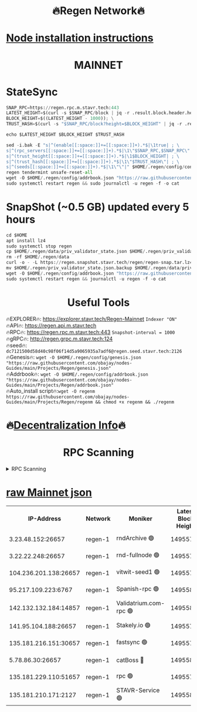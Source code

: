 <h1 align="center"> 🔥Regen Network🔥</h1>

[Node installation instructions](https://github.com/obajay/nodes-Guides/tree/main/Projects/Regen)
=
<h1 align="center"> MAINNET</h1>

# StateSync
```python
SNAP_RPC=https://regen.rpc.m.stavr.tech:443
LATEST_HEIGHT=$(curl -s $SNAP_RPC/block | jq -r .result.block.header.height); \
BLOCK_HEIGHT=$((LATEST_HEIGHT - 1000)); \
TRUST_HASH=$(curl -s "$SNAP_RPC/block?height=$BLOCK_HEIGHT" | jq -r .result.block_id.hash)

echo $LATEST_HEIGHT $BLOCK_HEIGHT $TRUST_HASH

sed -i.bak -E "s|^(enable[[:space:]]+=[[:space:]]+).*$|\1true| ; \
s|^(rpc_servers[[:space:]]+=[[:space:]]+).*$|\1\"$SNAP_RPC,$SNAP_RPC\"| ; \
s|^(trust_height[[:space:]]+=[[:space:]]+).*$|\1$BLOCK_HEIGHT| ; \
s|^(trust_hash[[:space:]]+=[[:space:]]+).*$|\1\"$TRUST_HASH\"| ; \
s|^(seeds[[:space:]]+=[[:space:]]+).*$|\1\"\"|" $HOME/.regen/config/config.toml
regen tendermint unsafe-reset-all
wget -O $HOME/.regen/config/addrbook.json "https://raw.githubusercontent.com/obajay/nodes-Guides/main/Projects/Regen/addrbook.json"
sudo systemctl restart regen && sudo journalctl -u regen -f -o cat
```
# SnapShot (~0.5 GB) updated every 5 hours
```python
cd $HOME
apt install lz4
sudo systemctl stop regen
cp $HOME/.regen/data/priv_validator_state.json $HOME/.regen/priv_validator_state.json.backup
rm -rf $HOME/.regen/data
curl -o - -L https://regen.snapshot.stavr.tech/regen/regen-snap.tar.lz4 | lz4 -c -d - | tar -x -C $HOME/.regen --strip-components 2
mv $HOME/.regen/priv_validator_state.json.backup $HOME/.regen/data/priv_validator_state.json
wget -O $HOME/.regen/config/addrbook.json "https://raw.githubusercontent.com/obajay/nodes-Guides/main/Projects/Regen/addrbook.json"
sudo systemctl restart regen && journalctl -u regen -f -o cat
```

 <h1 align="center"> Useful Tools</h1>

🔥EXPLORER🔥:     https://explorer.stavr.tech/Regen-Mainnet        `Indexer "ON"` \
🔥API🔥:          https://regen.api.m.stavr.tech \
🔥RPC🔥:          https://regen.rpc.m.stavr.tech:443              `Snapshot-interval = 1000` \
🔥gRPC🔥:         http://regen.grpc.m.stavr.tech:124 \
🔥seed🔥:      `dc7121500d58d40c98f06f14d5a9065935a7adf6@regen.seed.stavr.tech:2126` \
🔥Genesis🔥:   `wget -O $HOME/.regen/config/genesis.json "https://raw.githubusercontent.com/obajay/nodes-Guides/main/Projects/Regen/genesis.json"` \
🔥Addrbook🔥:  `wget -O $HOME/.regen/config/addrbook.json "https://raw.githubusercontent.com/obajay/nodes-Guides/main/Projects/Regen/addrbook.json"` \
🔥Auto_install script🔥:`wget -O regenm https://raw.githubusercontent.com/obajay/nodes-Guides/main/Projects/Regen/regenm && chmod +x regenm && ./regenm`

🔥[Decentralization Info](https://github.com/obajay/StateSync-snapshots/tree/main/Projects/Regen/Decentralization)🔥
=
<h1 align="center"> RPC Scanning</h1>

<details>
<summary>RPC Scanning</summary>

<h2 align="center"> We scan nodes in real time every 4 hours. And we provide the final result of RPC endpoints.
We cannot influence the operation of these nodes in any way. </h2>


```python
If Voting Power is higher than 0 --> then the Node is a validator of the network and may be subject to attack and be a potential threat to the chain.
```
```python
We marked such validators with a red symbol
```

</details>

[raw Mainnet json](https://rpc-check.regenm.stavr.tech/regenm/rpc-regenm-result.json)
=


<table><tr><th>IP-Address</th><th>Network</th><th>Moniker</th><th>Latest Block Height</th><th>Earliest Block Height</th><th>Catching Up</th><th>Tx Index</th><th>Voting Power</th><th>Scan Time</th></tr><tr><td>3.23.48.152:26657</td><td>regen-1</td><td>rndArchive 🟢</td><td>14955798</td><td>1</td><td>False</td><td>on</td><td>0</td><td>2024-03-03T11:17:37.726767002UTC</td></tr><tr><td>3.22.22.248:26657</td><td>regen-1</td><td>rnd-fullnode 🟢</td><td>14955797</td><td>4134001</td><td>False</td><td>on</td><td>0</td><td>2024-03-03T11:17:35.063770798UTC</td></tr><tr><td>104.236.201.138:26657</td><td>regen-1</td><td>vitwit-seed1 🟢</td><td>14955793</td><td>8943001</td><td>False</td><td>on</td><td>0</td><td>2024-03-03T11:17:11.308476298UTC</td></tr><tr><td>95.217.109.223:6767</td><td>regen-1</td><td>Spanish-rpc 🟢</td><td>14955800</td><td>10068001</td><td>False</td><td>on</td><td>0</td><td>2024-03-03T11:17:50.863179922UTC</td></tr><tr><td>142.132.132.184:14857</td><td>regen-1</td><td>Validatrium.com-rpc 🟢</td><td>14955800</td><td>11175001</td><td>False</td><td>on</td><td>0</td><td>2024-03-03T11:17:51.100917041UTC</td></tr><tr><td>141.95.104.188:26657</td><td>regen-1</td><td>Stakely.io 🟢</td><td>14955796</td><td>13442501</td><td>False</td><td>on</td><td>0</td><td>2024-03-03T11:17:28.294603379UTC</td></tr><tr><td>135.181.216.151:30657</td><td>regen-1</td><td>fastsync 🟢</td><td>14955798</td><td>14457001</td><td>False</td><td>off</td><td>0</td><td>2024-03-03T11:17:40.345690255UTC</td></tr><tr><td>5.78.86.30:26657</td><td>regen-1</td><td>catBoss 🔴</td><td>14955803</td><td>14797001</td><td>False</td><td>on</td><td>9086567764</td><td>2024-03-03T11:18:06.335559252UTC</td></tr><tr><td>135.181.229.110:51657</td><td>regen-1</td><td>rpc 🟢</td><td>14955796</td><td>14844001</td><td>False</td><td>on</td><td>0</td><td>2024-03-03T11:17:26.015349090UTC</td></tr><tr><td>135.181.210.171:2127</td><td>regen-1</td><td>STAVR-Service 🟢</td><td>14955803</td><td>14954001</td><td>False</td><td>on</td><td>0</td><td>2024-03-03T11:18:10.750284717UTC</td></tr></table>